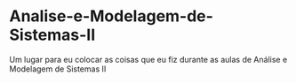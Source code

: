 # Analise-e-Modelagem-de-Sistemas-II

Um lugar para eu colocar as coisas que eu fiz durante as aulas de Análise e Modelagem de Sistemas II
